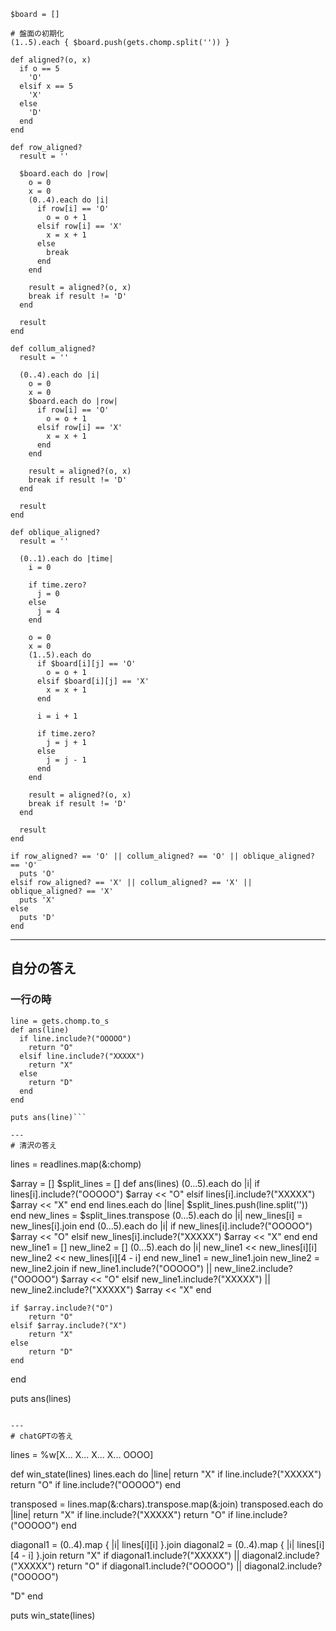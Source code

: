 ```
$board = []

# 盤面の初期化
(1..5).each { $board.push(gets.chomp.split('')) }

def aligned?(o, x)
  if o == 5
    'O'
  elsif x == 5
    'X'
  else
    'D'
  end
end

def row_aligned?
  result = ''

  $board.each do |row|
    o = 0
    x = 0
    (0..4).each do |i|
      if row[i] == 'O'
        o = o + 1
      elsif row[i] == 'X'
        x = x + 1
      else
        break
      end
    end

    result = aligned?(o, x)
    break if result != 'D'
  end

  result
end

def collum_aligned?
  result = ''

  (0..4).each do |i|
    o = 0
    x = 0
    $board.each do |row|
      if row[i] == 'O'
        o = o + 1
      elsif row[i] == 'X'
        x = x + 1
      end
    end

    result = aligned?(o, x)
    break if result != 'D'
  end

  result
end

def oblique_aligned?
  result = ''

  (0..1).each do |time|
    i = 0

    if time.zero?
      j = 0
    else
      j = 4
    end

    o = 0
    x = 0
    (1..5).each do
      if $board[i][j] == 'O'
        o = o + 1
      elsif $board[i][j] == 'X'
        x = x + 1
      end

      i = i + 1

      if time.zero?
        j = j + 1
      else
        j = j - 1
      end
    end

    result = aligned?(o, x)
    break if result != 'D'
  end

  result
end

if row_aligned? == 'O' || collum_aligned? == 'O' || oblique_aligned? == 'O'
  puts 'O'
elsif row_aligned? == 'X' || collum_aligned? == 'X' || oblique_aligned? == 'X'
  puts 'X'
else
  puts 'D'
end
```

---
## 自分の答え
### 一行の時
```
line = gets.chomp.to_s
def ans(line)
  if line.include?("OOOOO")
    return "O"
  elsif line.include?("XXXXX")
    return "X"
  else
    return "D"
  end
end

puts ans(line)```

---
# 清沢の答え
```
lines = readlines.map(&:chomp)

$array = []
$split_lines = []
def ans(lines)
    (0...5).each do |i|
        if lines[i].include?("OOOOO")
            $array << "O"
        elsif lines[i].include?("XXXXX")
            $array << "X"
        end
    end
    lines.each do |line|
        $split_lines.push(line.split(''))
    end
    new_lines = $split_lines.transpose
    (0...5).each do |i|
        new_lines[i] = new_lines[i].join
    end
    (0...5).each do |i|
        if new_lines[i].include?("OOOOO")
            $array << "O"
        elsif new_lines[i].include?("XXXXX")
            $array << "X"
        end
    end
    new_line1 = []
    new_line2 = []
    (0...5).each do |i|
        new_line1 << new_lines[i][i]
        new_line2 << new_lines[i][4 - i]
    end
    new_line1 = new_line1.join
    new_line2 = new_line2.join
    if new_line1.include?("OOOOO") || new_line2.include?("OOOOO")
        $array << "O"
    elsif new_line1.include?("XXXXX") || new_line2.include?("XXXXX")
        $array << "X"
    end
    
    if $array.include?("O")
        return "O"
    elsif $array.include?("X")
        return "X"
    else
        return "D"
    end
end

puts ans(lines)
```

---
# chatGPTの答え
```
lines = %w[X... X... X... X... OOOO]

def win_state(lines)
  lines.each do |line|
    return "X" if line.include?("XXXXX")
    return "O" if line.include?("OOOOO")
  end

  transposed = lines.map(&:chars).transpose.map(&:join)
  transposed.each do |line|
    return "X" if line.include?("XXXXX")
    return "O" if line.include?("OOOOO")
  end

  diagonal1 = (0..4).map { |i| lines[i][i] }.join
  diagonal2 = (0..4).map { |i| lines[i][4 - i] }.join
  return "X" if diagonal1.include?("XXXXX") || diagonal2.include?("XXXXX")
  return "O" if diagonal1.include?("OOOOO") || diagonal2.include?("OOOOO")

  "D"
end

puts win_state(lines)
```
